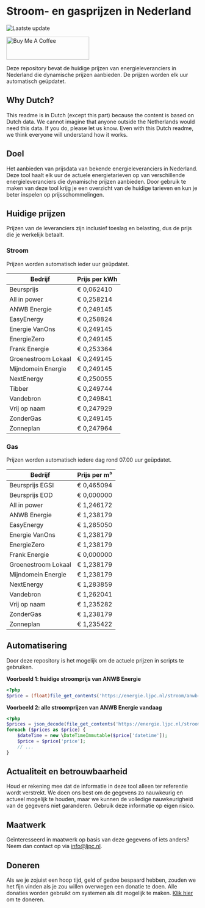 # Stroom- en gasprijzen in Nederland

![Laatste update](https://img.shields.io/badge/laatste%20update-2023--10--29%2021%3A00%20CET-brightgreen)

<a href="https://www.buymeacoffee.com/Lars-" target="_blank"><img src="https://cdn.buymeacoffee.com/buttons/v2/default-orange.png" alt="Buy Me A Coffee" height="60" style="height: 60px !important;width: 217px !important;" ></a>

Deze repository bevat de huidige prijzen van energieleveranciers in Nederland die dynamische prijzen aanbieden. De prijzen worden elk uur automatisch geüpdatet.

## Why Dutch?

This readme is in Dutch (except this part) because the content is based on Dutch data. We cannot imagine that anyone outside the Netherlands would need this data. If you do, please let us know. Even with this Dutch readme, we think
everyone will understand how it works.

## Doel

Het aanbieden van prijsdata van bekende energieleveranciers in Nederland. Deze tool haalt elk uur de actuele energietarieven op van verschillende energieleveranciers die dynamische prijzen aanbieden. Door gebruik te maken van deze tool
krijg je een overzicht van de huidige tarieven en kun je beter inspelen op prijsschommelingen.

## Huidige prijzen

Prijzen van de leveranciers zijn inclusief toeslag en belasting, dus de prijs die je werkelijk betaalt.

### Stroom

Prijzen worden automatisch ieder uur geüpdatet.

 Bedrijf | Prijs per kWh 
---------|---------------
Beursprijs | € 0,062410
All in power | € 0,258214
ANWB Energie | € 0,249145
EasyEnergy | € 0,258824
Energie VanOns | € 0,249145
EnergieZero | € 0,249145
Frank Energie | € 0,253364
Groenestroom Lokaal | € 0,249145
Mijndomein Energie | € 0,249145
NextEnergy | € 0,250055
Tibber | € 0,249744
Vandebron | € 0,249841
Vrij op naam | € 0,247929
ZonderGas | € 0,249145
Zonneplan | € 0,247964


### Gas

Prijzen worden automatisch iedere dag rond 07.00 uur geüpdatet.

 Bedrijf | Prijs per m³ 
---------|--------------
Beursprijs EGSI | € 0,465094
Beursprijs EOD | € 0,000000
All in power | € 1,246172
ANWB Energie | € 1,238179
EasyEnergy | € 1,285050
Energie VanOns | € 1,238179
EnergieZero | € 1,238179
Frank Energie | € 0,000000
Groenestroom Lokaal | € 1,238179
Mijndomein Energie | € 1,238179
NextEnergy | € 1,283859
Vandebron | € 1,262041
Vrij op naam | € 1,235282
ZonderGas | € 1,238179
Zonneplan | € 1,235422


## Automatisering

Door deze repository is het mogelijk om de actuele prijzen in scripts te gebruiken.

**Voorbeeld 1: huidige stroomprijs van ANWB Energie**

```php
<?php
$price = (float)file_get_contents('https://energie.ljpc.nl/stroom/anwb-energie-nu.txt');

```

**Voorbeeld 2: alle stroomprijzen van ANWB Energie vandaag**

```php
<?php
$prices = json_decode(file_get_contents('https://energie.ljpc.nl/stroom/all-in-power-vandaag.json'),true);
foreach ($prices as $price) {
    $dateTime = new \DateTimeImmutable($price['datetime']);
    $price = $price['price'];
    // ...
}
```

## Actualiteit en betrouwbaarheid

Houd er rekening mee dat de informatie in deze tool alleen ter referentie wordt verstrekt. We doen ons best om de gegevens zo nauwkeurig en actueel mogelijk te houden, maar we kunnen de volledige nauwkeurigheid van de gegevens niet
garanderen. Gebruik deze informatie op eigen risico.

## Maatwerk

Geïnteresseerd in maatwerk op basis van deze gegevens of iets anders? Neem dan contact op
via [info@ljpc.nl](mailto:info@ljpc.nl?subject=Energie%20prijzen).

## Doneren

Als we je zojuist een hoop tijd, geld of gedoe bespaard hebben, zouden we het fijn vinden als je zou willen overwegen een
donatie te doen. Alle donaties worden gebruikt om systemen als dit mogelijk te
maken. [Klik hier](https://www.buymeacoffee.com/Lars-) om te doneren.
